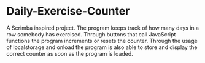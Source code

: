 # Daily-Exercise-Counter
A Scrimba inspired project. The program keeps track of how many days in a row somebody has exercised. Through buttons that call JavaScript functions the program increments or resets the counter. Through the usage of localstorage and onload the program is also able to store and display the correct counter as soon as the program is loaded.
